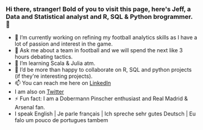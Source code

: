 ### Hi there, stranger! Bold of you to visit this page, here's Jeff, a Data and Statistical analyst and R, SQL & Python brogrammer. 👋 
- 🔭 I’m currently working on refining my football analytics skills as I have a lot of passion and interest in the game.
- 💬 Ask me about a team in football and we will spend the next like 3 hours debating tactics.
- 🌱 I’m learning Scala & Julia atm.
- 👯 I’d be more than happy to collaborate on R, SQL and python projects (if they're interesting projects).
- 📫 You can reach me here on [LinkedIn](https://www.linkedin.com/in/jeffreyohene/)
- I am also on [Twitter](twitter.com/jeffrstats)
- ⚡ Fun fact: I am a Dobermann Pinscher enthusiast and Real Madrid & Arsenal fan.
- I speak English | Je parle français | Ich spreche sehr gutes Deutsch | Eu falo um pouco de portugues tambem
<!--
**jeffreyohene/jeffreyohene** is a ✨ _special_ ✨ repository because its `README.md` (this file) appears on your GitHub profile.

Here are some ideas to get you started:

- 🔭 I’m currently working on ...
- 🌱 I’m currently learning ...
- 👯 I’m looking to collaborate on ...
- 🤔 I’m looking for help with ...
- 💬 Ask me about ...
- 📫 How to reach me: ...
- 😄 Pronouns: ...
- ⚡ Fun fact: ...
-->
